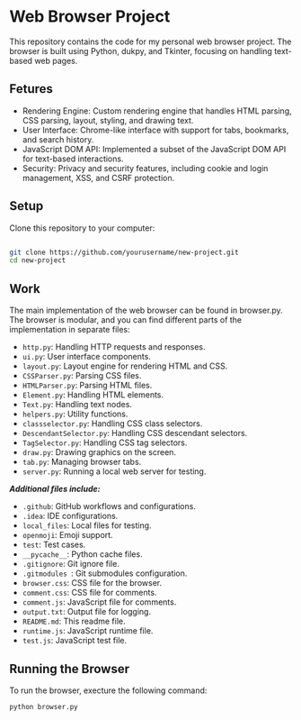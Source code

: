 Web Browser Project
=======================

This repository contains the code for my personal web browser project. The browser is built using Python, dukpy, and Tkinter, focusing on handling text-based web pages.


Fetures
-------

- Rendering Engine: Custom rendering engine that handles HTML parsing, CSS parsing, layout, styling, and drawing text.
- User Interface: Chrome-like interface with support for tabs, bookmarks, and search history.
- JavaScript DOM API: Implemented a subset of the JavaScript DOM API for text-based interactions.
- Security: Privacy and security features, including cookie and login management, XSS, and CSRF protection.

Setup
-----


Clone this repository to your computer:

```bash

git clone https://github.com/yourusername/new-project.git
cd new-project

```

Work
----

The main implementation of the web browser can be found in browser.py. The browser is modular, and you can find different parts of the implementation in separate files:

- `http.py`: Handling HTTP requests and responses.
- `ui.py`: User interface components.
- `layout.py`: Layout engine for rendering HTML and CSS.
- `CSSParser.py`: Parsing CSS files.
- `HTMLParser.py`: Parsing HTML files.
- `Element.py`: Handling HTML elements.
- `Text.py`: Handling text nodes.
- `helpers.py`: Utility functions.
- `classselector.py`: Handling CSS class selectors.
- `DescendantSelector.py`: Handling CSS descendant selectors.
- `TagSelector.py`: Handling CSS tag selectors.
- `draw.py`: Drawing graphics on the screen.
- `tab.py`: Managing browser tabs.
- `server.py`: Running a local web server for testing.

___Additional files include:___

- `.github`: GitHub workflows and configurations.
- `.idea`: IDE configurations.
- `local_files`: Local files for testing.
- `openmoji`: Emoji support.
- `test`: Test cases.
- `__pycache__`: Python cache files.
- `.gitignore`: Git ignore file.
- `.gitmodules `: Git submodules configuration.
- `browser.css`: CSS file for the browser.
- `comment.css`: CSS file for comments.
- `comment.js`: JavaScript file for comments.
- `output.txt`: Output file for logging.
- `README.md`: This readme file.
- `runtime.js`: JavaScript runtime file.
- `test.js`: JavaScript test file.

Running the Browser
-------------------

To run the browser, execture the following command:

```bash 
python browser.py
```

